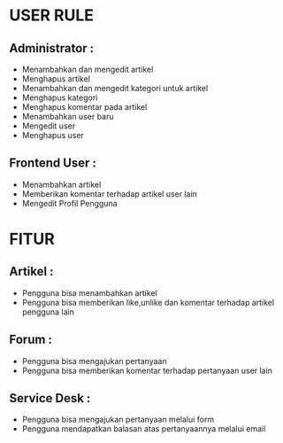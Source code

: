 # USER RULE

## Administrator :
- Menambahkan dan mengedit artikel
- Menghapus artikel
- Menambahkan dan mengedit kategori untuk artikel
- Menghapus kategori
- Menghapus komentar pada artikel
- Menambahkan user baru
- Mengedit user
- Menghapus user

## Frontend User :
- Menambahkan artikel
- Memberikan komentar terhadap artikel user lain
- Mengedit Profil Pengguna

# FITUR

## Artikel :
- Pengguna bisa menambahkan artikel
- Pengguna bisa memberikan like,unlike dan komentar terhadap artikel pengguna lain

## Forum :
- Pengguna bisa mengajukan pertanyaan
- Pengguna bisa memberikan komentar terhadap pertanyaan user lain

## Service Desk :
- Pengguna bisa mengajukan pertanyaan melalui form 
- Pengguna mendapatkan balasan atas pertanyaannya melalui email


